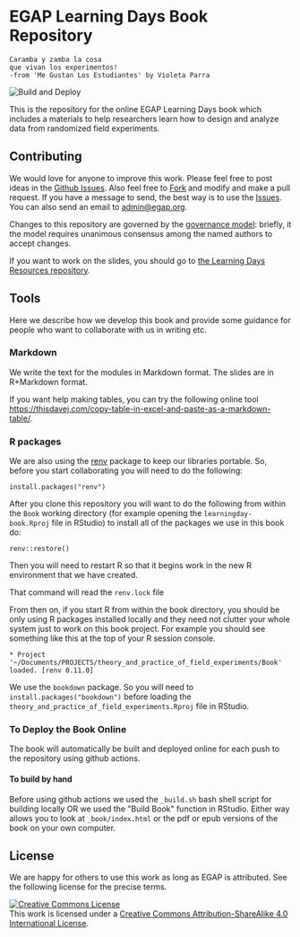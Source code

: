 # EGAP Learning Days Book Repository

```
Caramba y zamba la cosa
que vivan los experimentos! 
-from 'Me Gustan Los Estudiantes' by Violeta Parra
```

![Build and Deploy](https://github.com/egap/theory_and_practice_of_field_experiments/workflows/Build%20and%20Deploy/badge.svg)

This is the repository for the online EGAP Learning Days book which includes a materials to help researchers learn how to design and analyze data from randomized field experiments.

## Contributing

We would love for anyone to improve this work. Please feel free to post ideas in the [Github Issues](https://github.com/egap/theory_and_practice_of_field_experiments/issues). Also feel free to [Fork](https://guides.github.com/activities/forking/) and modify and make a pull request. If you have a message to send, the best way is to use the [Issues](https://github.com/egap/theory_and_practice_of_field_experiments/issues). You can also send an email to <admin@egap.org>.

Changes to this repository are governed by the [governance model](GOVERNANCE.md): briefly, it the model requires unanimous consensus among the named authors to accept changes.

If you want to work on the slides, you should go to [the Learning Days Resources repository](https://github.com/egap/learningdays-resources/).

## Tools

Here we describe how we develop this book and provide some guidance for people who want to collaborate with us in writing etc.

### Markdown

We write the text for the modules in Markdown format. The slides are in R+Markdown format.

If you want help making tables, you can try the following online tool <https://thisdavej.com/copy-table-in-excel-and-paste-as-a-markdown-table/>.

### R packages

We are also using the [renv](https://rstudio.github.io/renv/index.html) package to keep our libraries portable. So, before you start collaborating you will need to do the following:

```
install.packages("renv")
```

After you clone this repository you will want to do the following from within the `Book` working directory (for example opening the `learningday-book.Rproj` file in RStudio) to install all of the packages we use in this book do:

```
renv::restore()
```

Then you will need to restart R so that it begins work in the new R environment that we have created.

That command will read the `renv.lock` file 

From then on, if you start R from within the book directory, you should be only using R packages installed locally and they need not clutter your whole system just to work on this book project. For example you should see something like this at the top of your R session console.

```
* Project '~/Documents/PROJECTS/theory_and_practice_of_field_experiments/Book' loaded. [renv 0.11.0]
```

We use the `bookdown` package. So you will need to `install.packages("bookdown")` before loading the `theory_and_practice_of_field_experiments.Rproj` file in RStudio.

###  To Deploy the Book Online

The book will automatically be built and deployed online for each push to the repository using github actions.

#### To build by hand

Before using github actions we used the `_build.sh`  bash shell script for building locally OR we used the "Build Book" function in RStudio. Either way allows you to look at `_book/index.html` or the pdf or epub versions of the book on your own computer.
  
## License

We are happy for others to use this work as long as EGAP is attributed. See the following license for the precise terms.


<a rel="license" href="http://creativecommons.org/licenses/by-sa/4.0/"><img alt="Creative Commons License" style="border-width:0" src="https://i.creativecommons.org/l/by-sa/4.0/88x31.png" /></a><br />This work is licensed under a <a rel="license" href="http://creativecommons.org/licenses/by-sa/4.0/">Creative Commons Attribution-ShareAlike 4.0 International License</a>.

